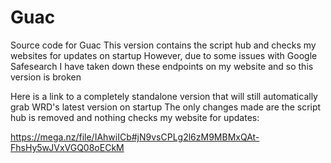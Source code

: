 # Guac

Source code for Guac
This version contains the script hub and checks my websites for updates on startup
However, due to some issues with Google Safesearch I have taken down these endpoints on my website and so this version is broken

Here is a link to a completely standalone version that will still automatically grab WRD's latest version on startup
The only changes made are the script hub is removed and nothing checks my website for updates:

https://mega.nz/file/IAhwiICb#jN9vsCPLg2l6zM9MBMxQAt-FhsHy5wJVxVGQ08oECkM
